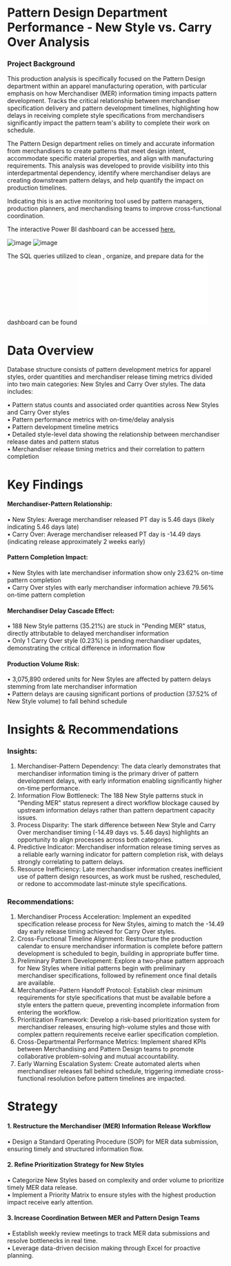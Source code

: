 # Pattern Design Department Performance - New Style vs. Carry Over Analysis
### Project Background
This production analysis is specifically focused on the Pattern Design department within an apparel manufacturing operation, with particular emphasis on how Merchandiser (MER) information timing impacts pattern development. Tracks the critical relationship between merchandiser specification delivery and pattern development timelines, highlighting how delays in receiving complete style specifications from merchandisers significantly impact the pattern team's ability to complete their work on schedule.  

The Pattern Design department relies on timely and accurate information from merchandisers to create patterns that meet design intent, accommodate specific material properties, and align with manufacturing requirements. This analysis was developed to provide visibility into this interdepartmental dependency, identify where merchandiser delays are creating downstream pattern delays, and help quantify the impact on production timelines.   

Indicating this is an active monitoring tool used by pattern managers, production planners, and merchandising teams to improve cross-functional coordination.  

The interactive Power BI dashboard can be accessed [here.](https://app.powerbi.com/view?r=eyJrIjoiNGJlMGFiNWYtNDVkNC00NTM4LTk4NDQtOWRkM2RkNjMwYWRjIiwidCI6ImNjYzg4OGY1LTJiM2EtNDgwMi05Y2E2LTEzOGVmZmVjYTlkOCIsImMiOjEwfQ%3D%3D)  

![image](https://github.com/user-attachments/assets/46c3f404-0ac4-4feb-883e-2650226841e2)
![image](https://github.com/user-attachments/assets/4e566b4f-cf06-4441-853c-e9b37f866b78)  

The SQL queries utilized to clean , organize, and prepare data for the dashboard can be found ![here.](./SQL%20queries%20prepare%20data.sql)

# Data Overview
Database structure consists of pattern development metrics for apparel styles, order quantities and merchandiser release timing metrics divided into two main categories: New Styles and Carry Over styles. The data includes:  

 • Pattern status counts and associated order quantities across New Styles and Carry Over styles   
 • Pattern performance metrics with on-time/delay analysis  
 • Pattern development timeline metrics  
 • Detailed style-level data showing the relationship between merchandiser release dates and pattern status  
  • Merchandiser release timing metrics and their correlation to pattern completion  

# Key Findings

#### Merchandiser-Pattern Relationship:

 • New Styles: Average merchandiser released PT day is 5.46 days (likely indicating 5.46 days late)  
 • Carry Over: Average merchandiser released PT day is -14.49 days (indicating release approximately 2 weeks early)  


#### Pattern Completion Impact:

 • New Styles with late merchandiser information show only 23.62% on-time pattern completion  
 • Carry Over styles with early merchandiser information achieve 79.56% on-time pattern completion  


#### Merchandiser Delay Cascade Effect:

 • 188 New Style patterns (35.21%) are stuck in "Pending MER" status, directly attributable to delayed merchandiser information  
 • Only 1 Carry Over style (0.23%) is pending merchandiser updates, demonstrating the critical difference in information flow  


#### Production Volume Risk:

 • 3,075,890 ordered units for New Styles are affected by pattern delays stemming from late merchandiser information  
 • Pattern delays are causing significant portions of production (37.52% of New Style volume) to fall behind schedule  

# Insights & Recommendations
### Insights:

1. Merchandiser-Pattern Dependency: The data clearly demonstrates that merchandiser information timing is the primary driver of pattern development delays, with early information enabling significantly higher on-time performance.   
2. Information Flow Bottleneck: The 188 New Style patterns stuck in "Pending MER" status represent a direct workflow blockage caused by upstream information delays rather than pattern department capacity issues.    
3. Process Disparity: The stark difference between New Style and Carry Over merchandiser timing (-14.49 days vs. 5.46 days) highlights an opportunity to align processes across both categories.  
4. Predictive Indicator: Merchandiser information release timing serves as a reliable early warning indicator for pattern completion risk, with delays strongly correlating to pattern delays.  
5. Resource Inefficiency: Late merchandiser information creates inefficient use of pattern design resources, as work must be rushed, rescheduled, or redone to accommodate last-minute style specifications.  

### Recommendations:

1. Merchandiser Process Acceleration: Implement an expedited specification release process for New Styles, aiming to match the -14.49 day early release timing achieved for Carry Over styles.  
2. Cross-Functional Timeline Alignment: Restructure the production calendar to ensure merchandiser information is complete before pattern development is scheduled to begin, building in appropriate buffer time.   
3. Preliminary Pattern Development: Explore a two-phase pattern approach for New Styles where initial patterns begin with preliminary merchandiser specifications, followed by refinement once final details are available.   
4. Merchandiser-Pattern Handoff Protocol: Establish clear minimum requirements for style specifications that must be available before a style enters the pattern queue, preventing incomplete information from entering the workflow.  
5. Prioritization Framework: Develop a risk-based prioritization system for merchandiser releases, ensuring high-volume styles and those with complex pattern requirements receive earlier specification completion.  
6. Cross-Departmental Performance Metrics: Implement shared KPIs between Merchandising and Pattern Design teams to promote collaborative problem-solving and mutual accountability.  
7. Early Warning Escalation System: Create automated alerts when merchandiser releases fall behind schedule, triggering immediate cross-functional resolution before pattern timelines are impacted.

# Strategy
#### 1. Restructure the Merchandiser (MER) Information Release Workflow
 • Design a Standard Operating Procedure (SOP) for MER data submission, ensuring timely and structured information flow.  
 
#### 2. Refine Prioritization Strategy for New Styles
 • Categorize New Styles based on complexity and order volume to prioritize timely MER data release.  
 • Implement a Priority Matrix to ensure styles with the highest production impact receive early attention.  

#### 3. Increase Coordination Between MER and Pattern Design Teams
 • Establish weekly review meetings to track MER data submissions and resolve bottlenecks in real time.  
 • Leverage data-driven decision making through Excel for proactive planning.  

